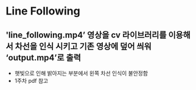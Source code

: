 # Line Following

## 'line_following.mp4’ 영상을 cv 라이브러리를 이용해서 차선을 인식 시키고 기존 영상에 덮어 씌워 ‘output.mp4’로 출력

- 햇빛으로 인해 밝아지는 부분에서 왼쪽 차선 인식이 불안정함
- 1주차 pdf 참고
